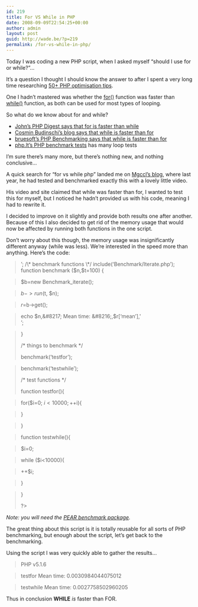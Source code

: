 ```yaml
---
id: 219
title: For VS While in PHP
date: 2008-09-09T22:54:25+00:00
author: admin
layout: post
guid: http://wade.be/?p=219
permalink: /for-vs-while-in-php/
---
```

<p class="lead">
  Today I was coding a new PHP script, when I asked myself &#8220;should I use for or while?&#8221;&#8230;
</p>

It&#8217;s a question I thought I should know the answer to after I spent a very long time researching [50+ PHP optimisation tips](http://wade.be/posts/50-php-optimisation-tips-revisited).

One I hadn&#8217;t mastered was whether the [for()](http://www.php.net/for) function was faster than [while()](http://www.php.net/while) function, as both can be used for most types of looping.

<!--more-->

So what do we know about for and while?

  * [John&#8217;s PHP Digest says that for is faster than while](http://www.myphpdigest.com/tutorial/PHP%20Benchmark%20-%20For%20vs%20While)
  * [Cosmin Budinschi&#8217;s blog says that while is faster than for](http://cosminb.blogspot.com/2004/09/performance-tweaking-for-vs-while-vs.html)
  * [bruesoft&#8217;s PHP Benchmarking says that while is faster than for](http://web.archive.org/web/20070615154657/http://www.bruesoft.com/php_benchmark.php#loopforwhile)
  * [php.lt&#8217;s PHP benchmark tests](http://www.php.lt/benchmark/phpbench.php) has many loop tests

I&#8217;m sure there&#8217;s many more, but there&#8217;s nothing new, and nothing conclusive&#8230;

A quick search for &#8220;for vs while php&#8221; landed me on [Mgccl&#8217;s blog](http://mgccl.com/2007/03/26/break-the-for-vs-while-loop-war), where last year, he had tested and benchmarked exactly this with a lovely little video.

His video and site claimed that while was faster than for, I wanted to test this for myself, but I noticed he hadn&#8217;t provided us with his code, meaning I had to rewrite it.

I decided to improve on it slightly and provide both results one after another. Because of this I also decided to get rid of the memory usage that would now be affected by running both functions in the one script.

Don&#8217;t worry about this though, the memory usage was insignificantly different anyway (while was less). We&#8217;re interested in the speed more than anything. Here&#8217;s the code:

> <?php
> 
> // for() vs while() loop benchmark test v0.1 by HM2K (09/09/08)
> 
> echo &#8216;PHP v&#8217;,phpversion(),'<br>&#8217;;
> 
> /\* benchmark functions \*/
> 
> include(&#8216;Benchmark/Iterate.php&#8217;);
> 
> function benchmark ($n,$t=100) {
  
> $b=new Benchmark_iterate();
  
> $b->run($t, $n);
  
> $r=$b->get();
  
> echo $n,&#8217; Mean time: &#8216;,$r[&#8216;mean&#8217;],'<br>&#8217;;
  
> }
> 
> /\* things to benchmark \*/
> 
> benchmark(&#8216;testfor&#8217;);
  
> benchmark(&#8216;testwhile&#8217;);
> 
> /\* test functions \*/
> 
> function testfor(){
  
> for($i=0; $i<10000;++$i){
  
> }
  
> }
  
> function testwhile(){
  
> $i=0;
  
> while ($i<10000){
  
> ++$i;
  
> }
  
> }
> 
> ?>

_Note: you will need the [PEAR benchmark package](http://pear.php.net/package/Benchmark)._

The great thing about this script is it is totally reusable for all sorts of PHP benchmarking, but enough about the script, let&#8217;s get back to the benchmarking.

Using the script I was very quickly able to gather the results&#8230;

> PHP v5.1.6
  
> testfor Mean time: 0.0030984044075012
  
> testwhile Mean time: 0.0027758502960205

Thus in conclusion **WHILE** _is_ faster than FOR.